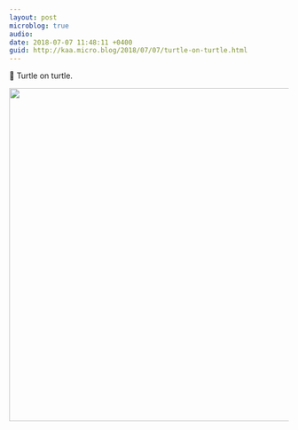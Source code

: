 ```yaml
---
layout: post
microblog: true
audio: 
date: 2018-07-07 11:48:11 +0400
guid: http://kaa.micro.blog/2018/07/07/turtle-on-turtle.html
---
```

🐢 Turtle on turtle.

<img src="https://www.kaa.bz/uploads/2018/62d8aa275a.jpg" width="600" height="600" />
